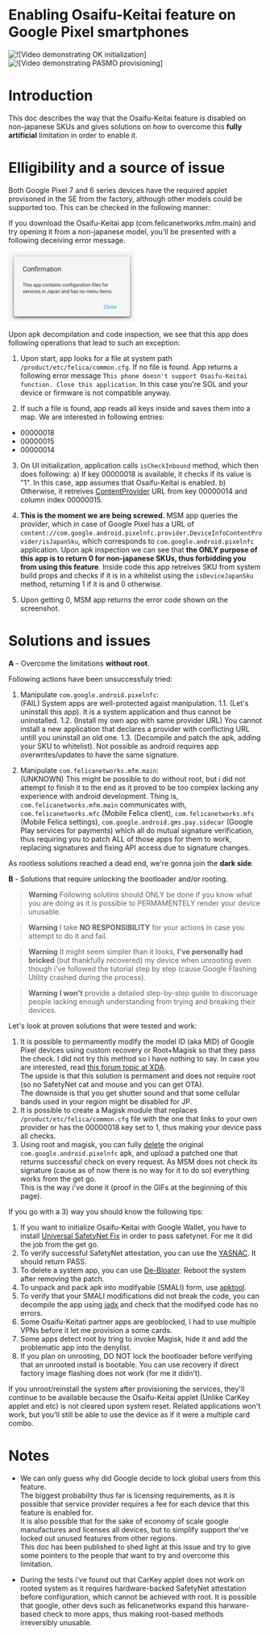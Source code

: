 # Enabling Osaifu-Keitai feature on Google Pixel smartphones

 <img src="./assets/OK.INIT.webp" alt="![Video demonstrating OK initialization]" width=250px>

 <img src="./assets/OK.SETUP.PASMO.webp" alt="![Video demonstrating PASMO provisioning]" width=250px>


# Introduction

This doc describes the way that the Osaifu-Keitai feature is disabled on non-japanese SKUs and gives solutions on how to overcome this **fully artificial** limitation in order to enable it.


# Elligibility and a source of issue

Both Google Pixel 7 and 6 series devices have the required applet provisoned in the SE from the factory, although other models could be supported too. This can be checked in the following manner:

If you download the Osaifu-Keitai app (com.felicanetworks.mfm.main) and try opening it from a non-japanese model, you'll be presented with a following deceiving error message.

 <img src="./assets/OK.INBOUND.UNSUPPORTED.jpg" alt="![Error message which signals that your device does indeed support Osaifu-Keitai but it is disabled]" width=250px>

Upon apk decompilation and code inspection, we see that this app does following operations that lead to such an exception:

1. Upon start, app looks for a file at system path `/product/etc/felica/common.cfg`. If no file is found. App returns a following error message `This phone doesn't support Osaifu-Keitai function. Close this application`. In this case you're SOL and your device or firmware is not compatible anyway.

2. If such a file is found, app reads all keys inside and saves them into a map. We are interested in following entries:    
* 00000018
* 00000015
* 00000014

3. On UI initialization, application calls `isCheckInbound` method, which then does following:
a) If key 00000018 is available, it checks if its value is "1". In this case, app assumes that Osaifu-Keitai is enabled. 
b) Otherwise, it retreives [ContentProvider](https://developer.android.com/guide/topics/providers/content-providers) URL from key 00000014 and column index 00000015.

4. **This is the moment we are being screwed**. MSM app queries the provider, which in case of Google Pixel has a URL of `content://com.google.android.pixelnfc.provider.DeviceInfoContentProvider/isJapanSku`, which corresponds to `com.google.android.pixelnfc` application. Upon apk inspection we can see that **the ONLY purpose of this app is to return 0 for non-japanese SKUs, thus forbidding you from using this feature**. Inside code this app retreives SKU from system build props and checks if it is in a whitelist using the `isDeviceJapanSku` method, returning 1 if it is and 0 otherwise.

5. Upon getting 0, MSM app returns the error code shown on the screenshot.


# Solutions and issues

**A** - Overcome the limitations **without root**.

Following actions have been unsuccessfuly tried:

1. Manipulate `com.google.android.pixelnfc`:  
(FAIL) System apps are well-protected agaist manipulation.
1.1. (Let's uninstall this app). It is a system application and thus cannot be uninstalled.
1.2. (Install my own app with same provider URL) You cannot install a new application that declares a provider with conflicting URL untill you uninstall an old one.
1.3. (Decompile and patch the apk, adding your SKU to whitelist). Not possible as android requires app overwrites/updates to have the same signature.

2. Manipulate `com.felicanetworks.mfm.main`:  
(UNKNOWN) This might be possible to do without root, but i did not attempt to finish it to the end as it proved to be too complex lacking any experience with android development.
Thing is, `com.felicanetworks.mfm.main` communicates with, `com.felicanetworks.mfc` (Mobile Felica client),  `com.felicanetworks.mfs` (Mobile Felica settings), `com.google.android.gms.pay.sidecar` (Google Play services for payments) which all do mutual signature verification, thus requiring you to patch ALL of those apps for them to work, replacing signatures and fixing API access due to signature changes.

As rootless solutions reached a dead end, we're gonna join the **dark side**.


**B** - Solutions that require unlocking the bootloader and/or rooting.

> **Warning**
> Following solutins should ONLY be done if you know what you are doing as it is possible to PERMAMENTELY render your device unusable.

> **Warning**
> I take **NO RESPONSIBILITY** for your actions in case you attempt to do it and fail.  

> **Warning**
> It might seem simpler than it looks, **I've personally had bricked** (but thankfully recovered) my device when unrooting even though i've followed the tutorial step by step (cause Google Flashing Utility crashed during the process).  

> **Warning**
> **I won't** provide a detailed step-by-step guide to discoruage people lacking enough understanding from trying and breaking their devices.

Let's look at proven solutions that were tested and work:

1. It is possible to permamently modify the model ID (aka MID) of Google Pixel devices using custom recovery or Root+Magisk so that they pass the check.
I did not try this method so i have nothing to say. In case you are interested, read [this forum topic at XDA](https://forum.xda-developers.com/t/converting-japanese-pixel-6-to-global-version.4365275/).  
The upside is that this solution is permament and does not require root (so no SafetyNet cat and mouse and you can get OTA).  
The downside is that you get shutter sound and that some cellular bands used in your region might be disabled for JP.
2. It is possible to create a Magisk module that replaces `/product/etc/felica/common.cfg` file with the one that links to your own provider or has the 00000018 key set to 1, thus making your device pass all checks.
3. Using root and magisk, you can fully [delete](https://github.com/sunilpaulmathew/De-Bloater) the original `com.google.android.pixelnfc` apk, and upload a patched one that returns successful check on every request. As MSM does not check its signature (cause as of now there is no way for it to do so) everything works from the get go.  
This is the way i've done it  (proof in the GIFs at the beginning of this page).


If you go with a 3) way you should know the following tips:
1. If you want to initialize Osaifu-Keitai with Google Wallet, you have to install [Universal SafetyNet Fix](https://github.com/Displax/safetynet-fix) in order to pass safetynet. For me it did the job from the get go.
2. To verify successful SafetyNet attestation, you can use the [YASNAC](https://play.google.com/store/apps/details?id=rikka.safetynetchecker). It should return PASS.
3. To delete a system app, you can use [De-Bloater](https://github.com/sunilpaulmathew/De-Bloater). Reboot the system after removing the patch.
4. To unpack and pack apk into modifyable (SMALI) form, use [apktool](https://ibotpeaches.github.io/Apktool/).
5. To verify that your SMALI modifications did not break the code, you can decompile the app using [jadx](https://github.com/skylot/jadx) and check that the modifyed code has no errors.
6. Some Osaifu-Keitati partner apps are geoblocked, I had to use multiple VPNs before it let me provision a some cards.
6. Some apps detect root by tring to invoke Magisk, hide it and add the problematic app into the denylist.
7. If you plan on unrooting, DO NOT lock the bootloader before verifying that an unrooted install is bootable. You can use recovery if direct factory image flashing does not work (for me it didn't).

If you unroot/reinstall the system after provisioning the services, they'll continue to be available because the Osaifu-Keitai applet (Unlike CarKey applet and etc) is not cleared upon system reset.
Related applications won't work, but you'll still be able to use the device as if it were a multiple card combo.


# Notes

- We can only guess why did Google decide to lock global users from this feature.  
The biggest probability thus far is licensing requirements, as it is possible that service provider requires a fee for each device that this feature is enabled for.  
It is also possible that for the sake of economy of scale google manufactures and licenses all devices, but to simplify support the've locked out unused features from other regions.  
This doc has been published to shed light at this issue and try to give some pointers to the people that want to try and overcome this limitation.

- During the tests i've found out that CarKey applet does not work on rooted system as it requires hardware-backed SafetyNet attestation before configuration, which cannot be achieved with root.  It is possible that google, other devs such as felicanetworks expand this harware-based check to more apps, thus making root-based methods irreversibly unusable.

